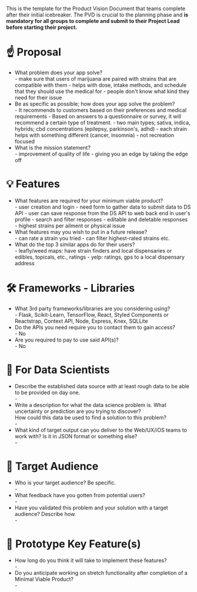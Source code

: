 This is the template for the Product Vision Document that teams complete after their initial icebreaker. 
The PVD is crucial to the planning phase and **is mandatory for all groups to complete and submit to their Project Lead before 
starting their project.**

# ☝️ Proposal
- What problem does your app solve?<br>
       - make sure that users of marijuana are paired with strains that are compatible with them
       - helps with dose, intake methods, and schedule that they should use the medical for
       - people don't know what kind they need for their issue
- Be as specific as possible; how does your app solve the problem?<br>
       - It recommends to customers based on their preferences and medical requirements
       - Based on answers to a questionnaire or survey, it will recommend a certain type of treatment.
       - two main types; sativa, indica, hybrids; cbd concentrations (epilepsy, parkinson's, adhd)
       - each strain helps with something different (cancer, insomnia)
       - not recreation focused
- What is the mission statement?<br>
       - improvement of quality of life
       - giving you an edge by taking the edge off
       
# 💡 Features
- What features are required for your minimum viable product?<br>
       - user creation and login
       - need form to gather data to submit data to DS API
       - user can save response from the DS API to web back end in user's profile
       - search and filter responses
       - editable and deletable responses
       - highest strains per ailment or physical issue
- What features may you wish to put in a future release?<br>
       - can rate a strain you tried 
       - can filter highest-rated strains etc.
- What do the top 3 similar apps do for their users?<br>
       - leafly/weed maps:  have strain finders and local dispensaries or edibles, topicals, etc., ratings
       - yelp:  ratings, gps to a local dispensary address

# 🛠 Frameworks - Libraries
- What 3rd party frameworks/libraries are you considering using?<br>
       - Flask, Scikit-Learn, TensorFlow, React, Styled Components or Reactstrap, Context API, Node, Express, Knex, SQLLite
- Do the APIs you need require you to contact them to gain access?<br>
       - No
- Are you required to pay to use said API(s)?<br>
       - No

# 🧮  For Data Scientists
- Describe the established data source with at least rough data to be able to be provided on day one.<br>
       - 
- Write a description for what the data science problem is. What uncertainty or prediction are you trying to discover? <br>
       How could this data be used to find a solution to this problem?<br>
       - 
- What kind of target output can you deliver to the Web/UX/iOS teams to work with? Is it in JSON format or something else?<br>
       - 

# 🎯 Target Audience
- Who is your target audience? Be specific.<br>
       - 
- What feedback have you gotten from potential users?<br>
       - 
- Have you validated this problem and your solution with a target audience? Describe how.<br>
       - 


# 🔑 Prototype Key Feature(s)
- How long do you think it will take to implement these features? <br>
       - 
- Do you anticipate working on stretch functionality after completion of a Minimal Viable Product? <br>
       - 
